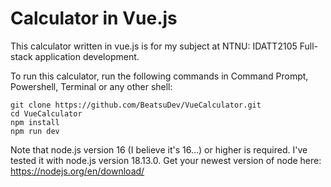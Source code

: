 # Calculator in Vue.js
This calculator written in vue.js is for my subject at NTNU: IDATT2105 Full-stack application development.

To run this calculator, run the following commands in Command Prompt, Powershell, Terminal or any other shell:

    git clone https://github.com/BeatsuDev/VueCalculator.git
    cd VueCalculator
    npm install
    npm run dev
    
Note that node.js version 16 (I believe it's 16...) or higher is required. I've tested it with node.js version 18.13.0. Get your newest version of node here: https://nodejs.org/en/download/
